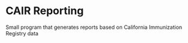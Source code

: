 # CAIR Reporting
 Small program that generates reports based on California Immunization Registry data
